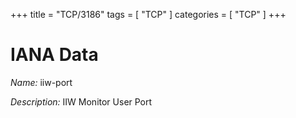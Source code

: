 +++
title = "TCP/3186"
tags = [ "TCP" ]
categories = [ "TCP" ]
+++

# IANA Data

_Name:_ iiw-port

_Description:_ IIW Monitor User Port

